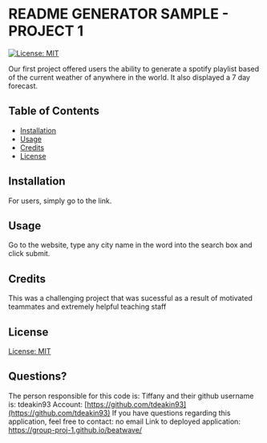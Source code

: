 
# README GENERATOR SAMPLE - PROJECT 1
[![License: MIT](https://img.shields.io/badge/License-MIT-yellow.svg)](https://opensource.org/licenses/MIT)

Our first project offered users the ability to generate a spotify playlist based of the current weather of anywhere in the world. It also displayed a 7 day forecast. 


## Table of Contents
- [Installation](#installation)
- [Usage](#usage)
- [Credits](#credits)
- [License](#license)

## Installation
For users, simply go to the link.

## Usage
Go to the website, type any city name in the word into the search box and click submit.


## Credits
This was a challenging project that was sucessful as a result of motivated teammates and extremely helpful teaching staff

## License
[License: MIT](https://opensource.org/licenses/MIT)

## Questions?
The person responsible for this code is: Tiffany and their github username is: tdeakin93
Account: [https://github.com/tdeakin93](https://github.com/tdeakin93)
If you have questions regarding this application, feel free to contact: no email
Link to deployed application: https://group-proj-1.github.io/beatwave/
